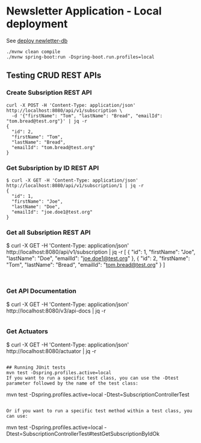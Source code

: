 # Newsletter Application - Local deployment

See [deploy newletter-db](../newsletter-db/deploy_local.md)

```
./mvnw clean compile
./mvnw spring-boot:run -Dspring-boot.run.profiles=local
```

## Testing CRUD REST APIs

### Create Subsription REST API
```
curl -X POST -H 'Content-Type: application/json' http://localhost:8080/api/v1/subscription \
  -d '{"firstName": "Tom", "lastName": "Bread", "emailId": "tom.bread@test.org"}' | jq -r
{
  "id": 2,
  "firstName": "Tom",
  "lastName": "Bread",
  "emailId": "tom.bread@test.org"
}
```

### Get Subsription by ID REST API
```
$ curl -X GET -H 'Content-Type: application/json' http://localhost:8080/api/v1/subscription/1 | jq -r
{
  "id": 1,
  "firstName": "Joe",
  "lastName": "Doe",
  "emailId": "joe.doe1@test.org"
}

```
### Get all Subsription REST API
$ curl -X GET -H 'Content-Type: application/json' http://localhost:8080/api/v1/subscription | jq -r
[
  {
    "id": 1,
    "firstName": "Joe",
    "lastName": "Doe",
    "emailId": "joe.doe1@test.org"
  },
  {
    "id": 2,
    "firstName": "Tom",
    "lastName": "Bread",
    "emailId": "tom.bread@test.org"
  }
]
```


```
### Get API Documentation
$ curl -X GET -H 'Content-Type: application/json' http://localhost:8080/v3/api-docs | jq -r
```

```
### Get Actuators
$ curl -X GET -H 'Content-Type: application/json' http://localhost:8080/actuator | jq -r
```

## Running JUnit tests
mvn test -Dspring.profiles.active=local 
If you want to run a specific test class, you can use the -Dtest parameter followed by the name of the test class:
```
mvn test -Dspring.profiles.active=local -Dtest=SubscriptionControllerTest
```

Or if you want to run a specific test method within a test class, you can use:
```
mvn test -Dspring.profiles.active=local -Dtest=SubscriptionControllerTest#testGetSubscriptionByIdOk
```
